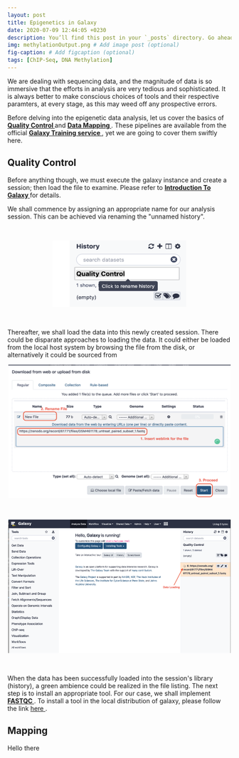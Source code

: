 ```yaml
---
layout: post
title: Epigenetics in Galaxy
date: 2020-07-09 12:44:05 +0230
description: You’ll find this post in your `_posts` directory. Go ahead and edit it and re-build the site to see your changes. # Add post description (optional)
img: methylationOutput.png # Add image post (optional)
fig-caption: # Add figcaption (optional)
tags: [ChIP-Seq, DNA Methylation]
---
```


<p> We are dealing with sequencing data, and the magnitude of data is so immersive that the efforts in analysis are very tedious and sophisticated. It is always better to make conscious choices of tools and their respective paramters, at every stage, as this may weed off any prospective errors.</p>

<p> Before delving into the epigenetic data analysis, let us cover the basics of <b><a href= "https://galaxyproject.github.io/training-material/topics/sequence-analysis/tutorials/quality-control/tutorial.html#inspect-a-raw-sequence-file"> Quality Control </a></b> and <b><a href = "https://galaxyproject.github.io/training-material/topics/sequence-analysis/tutorials/mapping/tutorial.html" > Data Mapping </a></b>. These pipelines are available from the official <b><a href= "https://galaxyproject.github.io/training-material/" > Galaxy Training service </a></b>, yet we are going to cover them swiftly here.</p>

## Quality Control

<p> Before anything though, we must execute the galaxy instance and create a session; then load the file to examine. Please refer to <b><a href= "https://rpubs.com/shauryajauhari/introGalaxy" > Introduction To Galaxy </a> </b> for details. </p>
<p>We shall commence by assigning an appropriate name for our analysis session. This can be achieved via renaming the "unnamed history".</p>
<br>
<p align="center">
  <img width="300" height="150" src="/assets/img/renameHistory.png">
</p>
<br>
<p>Thereafter, we shall load the data into this newly created session. There could be disparate approaches to loading the data. It could either be loaded from the local host system by browsing the file from the disk, or alternatively it could be sourced from 

<p align="center">
  <img width="500" height="300" src="/assets/img/fileSourcing.png">
</p>
<br>

<p align="center">
  <img width="500" height="300" src="/assets/img/dataLoading.png">
</p>
<br>

<p>When the data has been successfully loaded into the session's library (history), a green ambience could be realized in the file listing. The next step is to install an appropriate tool. For our case, we shall implement <b><a href = "https://www.bioinformatics.babraham.ac.uk/projects/fastqc/" > FASTQC </a></b>. To install a tool in the local distribution of galaxy, please follow the link <a href = "http://shauryajauhari.github.io/installing_tools_in_galaxy/" > here </a>.</p>





## Mapping

<p> Hello there </p>

